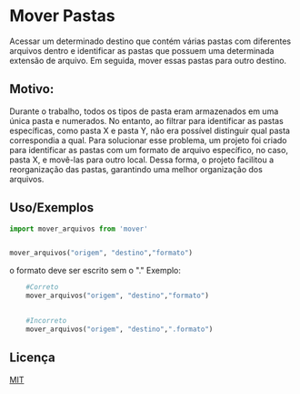 
# Mover Pastas

Acessar um determinado destino que contém várias pastas com diferentes arquivos dentro e identificar as pastas que possuem uma determinada extensão de arquivo. Em seguida, mover essas pastas para outro destino.

## Motivo:

Durante o trabalho, todos os tipos de pasta eram armazenados em uma única pasta e numerados. No entanto, ao filtrar para identificar as pastas específicas, como pasta X e pasta Y, não era possível distinguir qual pasta correspondia a qual. Para solucionar esse problema, um projeto foi criado para identificar as pastas com um formato de arquivo específico, no caso, pasta X, e movê-las para outro local. Dessa forma, o projeto facilitou a reorganização das pastas, garantindo uma melhor organização dos arquivos.



## Uso/Exemplos

```python
import mover_arquivos from 'mover'


mover_arquivos("origem", "destino","formato")

```

o formato deve ser escrito sem o "." Exemplo:
```python
    #Correto
    mover_arquivos("origem", "destino","formato")
    

    #Incorreto
    mover_arquivos("origem", "destino",".formato")
```




## Licença

[MIT](https://choosealicense.com/licenses/mit/)

